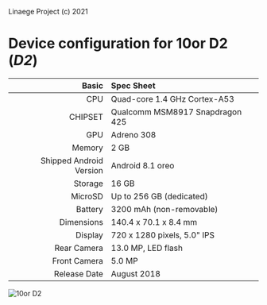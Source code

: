 Linaege Project (c) 2021

Device configuration for 10or D2  (_D2_)
=====================================================

Basic   | Spec Sheet
-------:|:-------------------------
CPU     | Quad-core 1.4 GHz Cortex-A53
CHIPSET | Qualcomm MSM8917 Snapdragon 425
GPU     | Adreno 308
Memory  | 2 GB
Shipped Android Version | Android 8.1 oreo
Storage | 16 GB
MicroSD | Up to 256 GB (dedicated)
Battery | 3200 mAh (non-removable)
Dimensions | 140.4 x 70.1 x 8.4 mm
Display | 720 x 1280 pixels, 5.0" IPS
Rear Camera  | 13.0 MP, LED flash
Front Camera | 5.0 MP
Release Date | August 2018

![10or D2](https://fdn.gsmarena.com/imgroot/news/18/08/10.or-d2/-728w2/gsmarena_001.jpg "10or D2")